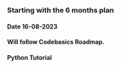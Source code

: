 ### Starting with the 6 months plan
#### Date 16-08-2023
#### Will follow Codebasics Roadmap.
#### Python Tutorial